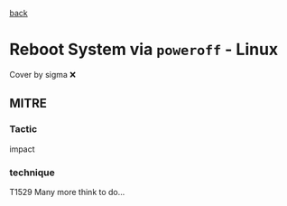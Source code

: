 [back](../index.md)
# Reboot System via `poweroff` - Linux
Cover by sigma :x: 
## MITRE
### Tactic
impact
### technique
T1529
Many more think to do...